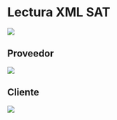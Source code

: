 # Lectura XML SAT

![](https://github.com/codigobicentenario/Lectura-XML-SAT/blob/master/screenshot.jpg)
## Proveedor
![](https://github.com/codigobicentenario/Lectura-XML-SAT/blob/master/screenshot2.jpg)
## Cliente
![](https://github.com/codigobicentenario/Lectura-XML-SAT/blob/master/screenshot3.jpg)
